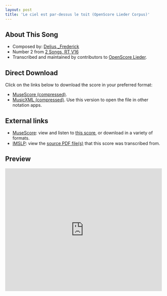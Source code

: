 ```yaml
---
layout: post
title: 'Le ciel est par-dessus le toit (OpenScore Lieder Corpus)'
---
```


## About This Song

- Composed by: [Delius,_Frederick](https://fourscoreandmore.org/openscore/lieder/Delius,_Frederick)
- Number 2 from [2 Songs, RT V16](https://fourscoreandmore.org/openscore/lieder/Delius,_Frederick/2_Songs,_RT_V16)
- Transcribed and maintained by contributors to [OpenScore Lieder].

[OpenScore Lieder]: https://musescore.com/openscore-lieder-corpus

## Direct Download

Click on the links below to download the score in your preferred format:
- [MuseScore (compressed)](https://github.com/openscore/lieder/blob/main/scores/Delius,_Frederick/2_Songs,_RT_V16/2_Le_ciel_est_par-dessus_le_toit/lc6510502.mscz?raw=true).
- [MusicXML (compressed)](https://github.com/openscore/lieder/blob/main/scores/Delius,_Frederick/2_Songs,_RT_V16/2_Le_ciel_est_par-dessus_le_toit/lc6510502.mxl?raw=true). Use this version to open the file in other notation apps.

## External links

- [MuseScore]: view and listen to [this score][MuseScore], or download in a variety of formats.
- [IMSLP]: view the [source PDF file(s)][IMSLP] that this score was transcribed from.

[MuseScore]: https://musescore.com/score/6510502
[IMSLP]: https://imslp.org/wiki/Special:ReverseLookup/148197

## Preview

<iframe width="100%" height="394" src="https://musescore.com/openscore-lieder-corpus/scores/6510502/embed" frameborder="0" allowfullscreen allow="autoplay; fullscreen"></iframe>
